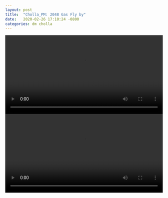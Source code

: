 ```yaml
---
layout: post
title:  "Cholla_PM: 2048 Gas Fly by"
date:   2020-02-26 17:10:24 -0800
categories: dm cholla
---
```



<div style="text-align: center">
<video src="{{ site.url }}assets/videos/cosmo_fly_4k_gas.mp4" width="100%"  height="auto" controls preload> </video>
</div>



<div style="text-align: center">
<video src="{{ site.url }}assets/videos/cosmo_fly_4k_gas_0.mp4" width="100%"  height="auto" controls preload> </video>
</div>
